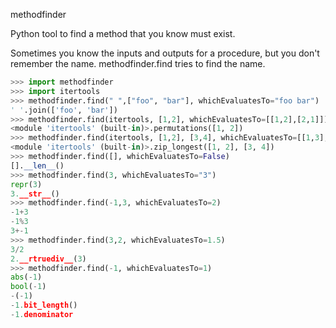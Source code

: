 methodfinder

Python tool to find a method that you know must exist.

Sometimes you know the inputs and outputs for a procedure, but you don't remember the name.
methodfinder.find tries to find the name.

```python
>>> import methodfinder
>>> import itertools
>>> methodfinder.find(" ",["foo", "bar"], whichEvaluatesTo="foo bar")
' '.join(['foo', 'bar'])
>>> methodfinder.find(itertools, [1,2], whichEvaluatesTo=[[1,2],[2,1]])
<module 'itertools' (built-in)>.permutations([1, 2])
>>> methodfinder.find(itertools, [1,2], [3,4], whichEvaluatesTo=[[1,3],[2,4]])
<module 'itertools' (built-in)>.zip_longest([1, 2], [3, 4])
>>> methodfinder.find([], whichEvaluatesTo=False)
[].__len__()
>>> methodfinder.find(3, whichEvaluatesTo="3")
repr(3)
3.__str__()
>>> methodfinder.find(-1,3, whichEvaluatesTo=2)
-1+3
-1%3
3+-1
>>> methodfinder.find(3,2, whichEvaluatesTo=1.5)
3/2
2.__rtruediv__(3)
>>> methodfinder.find(-1, whichEvaluatesTo=1)
abs(-1)
bool(-1)
-(-1)
-1.bit_length()
-1.denominator
```
